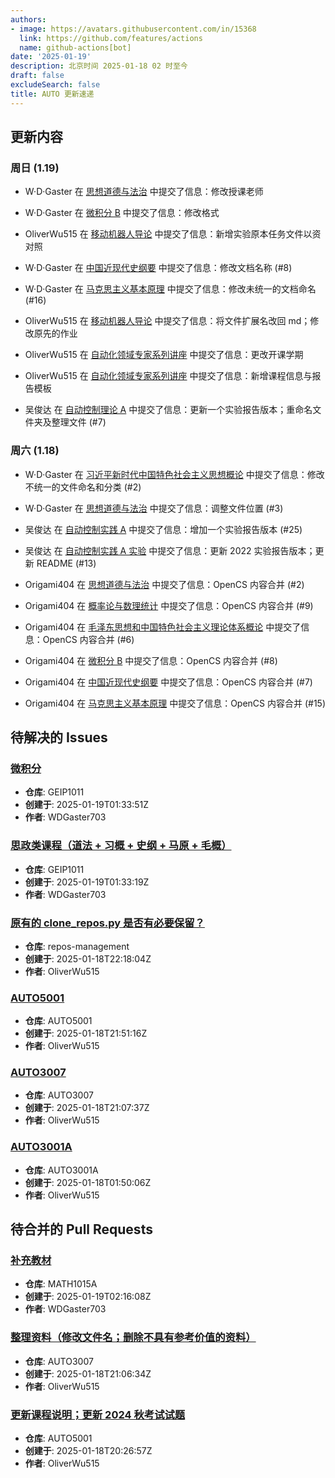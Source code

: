 ```yaml
---
authors:
- image: https://avatars.githubusercontent.com/in/15368
  link: https://github.com/features/actions
  name: github-actions[bot]
date: '2025-01-19'
description: 北京时间 2025-01-18 02 时至今
draft: false
excludeSearch: false
title: AUTO 更新速递
---
```


## 更新内容

### 周日 (1.19)

- W·D·Gaster 在 [思想道德与法治](https://github.com/HITSZ-OpenAuto/GEIP1015) 中提交了信息：修改授课老师

- W·D·Gaster 在 [微积分 B](https://github.com/HITSZ-OpenAuto/MATH1015B) 中提交了信息：修改格式

- OliverWu515 在 [移动机器人导论](https://github.com/HITSZ-OpenAuto/AUTO3012) 中提交了信息：新增实验原本任务文件以资对照

- W·D·Gaster 在 [中国近现代史纲要](https://github.com/HITSZ-OpenAuto/GEIP1016) 中提交了信息：修改文档名称 (#8)

- W·D·Gaster 在 [马克思主义基本原理](https://github.com/HITSZ-OpenAuto/GEIP1011) 中提交了信息：修改未统一的文档命名 (#16)

- OliverWu515 在 [移动机器人导论](https://github.com/HITSZ-OpenAuto/AUTO3012) 中提交了信息：将文件扩展名改回 md；修改原先的作业

- OliverWu515 在 [自动化领域专家系列讲座](https://github.com/HITSZ-OpenAuto/AUTO3022) 中提交了信息：更改开课学期

- OliverWu515 在 [自动化领域专家系列讲座](https://github.com/HITSZ-OpenAuto/AUTO3022) 中提交了信息：新增课程信息与报告模板

- 吴俊达 在 [自动控制理论 A](https://github.com/HITSZ-OpenAuto/AUTO3001A) 中提交了信息：更新一个实验报告版本；重命名文件夹及整理文件 (#7)

### 周六 (1.18)

- W·D·Gaster 在 [习近平新时代中国特色社会主义思想概论](https://github.com/HITSZ-OpenAuto/GEIP1017) 中提交了信息：修改不统一的文件命名和分类 (#2)

- W·D·Gaster 在 [思想道德与法治](https://github.com/HITSZ-OpenAuto/GEIP1015) 中提交了信息：调整文件位置 (#3)

- 吴俊达 在 [自动控制实践 A](https://github.com/HITSZ-OpenAuto/AUTO3002A) 中提交了信息：增加一个实验报告版本 (#25)

- 吴俊达 在 [自动控制实践 A 实验](https://github.com/HITSZ-OpenAuto/AUTO3016) 中提交了信息：更新 2022 实验报告版本；更新 README (#13)

- Origami404 在 [思想道德与法治](https://github.com/HITSZ-OpenAuto/GEIP1015) 中提交了信息：OpenCS 内容合并 (#2)

- Origami404 在 [概率论与数理统计](https://github.com/HITSZ-OpenAuto/MATH1004) 中提交了信息：OpenCS 内容合并 (#9)

- Origami404 在 [毛泽东思想和中国特色社会主义理论体系概论](https://github.com/HITSZ-OpenAuto/GEIP1018) 中提交了信息：OpenCS 内容合并 (#6)

- Origami404 在 [微积分 B](https://github.com/HITSZ-OpenAuto/MATH1015B) 中提交了信息：OpenCS 内容合并 (#8)

- Origami404 在 [中国近现代史纲要](https://github.com/HITSZ-OpenAuto/GEIP1016) 中提交了信息：OpenCS 内容合并 (#7)

- Origami404 在 [马克思主义基本原理](https://github.com/HITSZ-OpenAuto/GEIP1011) 中提交了信息：OpenCS 内容合并 (#15)

## 待解决的 Issues

### [微积分](https://github.com/HITSZ-OpenAuto/GEIP1011/issues/18)

- **仓库**: GEIP1011
- **创建于**: 2025-01-19T01:33:51Z
- **作者**: WDGaster703

### [思政类课程（道法 + 习概 + 史纲 + 马原 + 毛概）](https://github.com/HITSZ-OpenAuto/GEIP1011/issues/17)

- **仓库**: GEIP1011
- **创建于**: 2025-01-19T01:33:19Z
- **作者**: WDGaster703

### [原有的 clone_repos.py 是否有必要保留？](https://github.com/HITSZ-OpenAuto/repos-management/issues/2)

- **仓库**: repos-management
- **创建于**: 2025-01-18T22:18:04Z
- **作者**: OliverWu515

### [AUTO5001](https://github.com/HITSZ-OpenAuto/AUTO5001/issues/4)

- **仓库**: AUTO5001
- **创建于**: 2025-01-18T21:51:16Z
- **作者**: OliverWu515

### [AUTO3007](https://github.com/HITSZ-OpenAuto/AUTO3007/issues/11)

- **仓库**: AUTO3007
- **创建于**: 2025-01-18T21:07:37Z
- **作者**: OliverWu515

### [AUTO3001A](https://github.com/HITSZ-OpenAuto/AUTO3001A/issues/9)

- **仓库**: AUTO3001A
- **创建于**: 2025-01-18T01:50:06Z
- **作者**: OliverWu515

## 待合并的 Pull Requests

### [补充教材](https://github.com/HITSZ-OpenAuto/MATH1015A/pull/11)

- **仓库**: MATH1015A
- **创建于**: 2025-01-19T02:16:08Z
- **作者**: WDGaster703

### [整理资料（修改文件名；删除不具有参考价值的资料）](https://github.com/HITSZ-OpenAuto/AUTO3007/pull/10)

- **仓库**: AUTO3007
- **创建于**: 2025-01-18T21:06:34Z
- **作者**: OliverWu515

### [更新课程说明；更新 2024 秋考试试题](https://github.com/HITSZ-OpenAuto/AUTO5001/pull/3)

- **仓库**: AUTO5001
- **创建于**: 2025-01-18T20:26:57Z
- **作者**: OliverWu515

